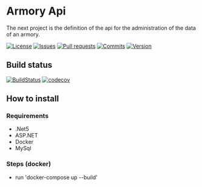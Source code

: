 # Armory Api

The next project is the definition of the api for the administration of the data of an armory.

[![License](https://img.shields.io/github/license/cantte/Armory.Api)](https://github.com/cantte/Armory.Api/blob/master/LICENSE)
[![Issues](https://img.shields.io/github/issues/cantte/Armory.Api)](https://github.com/cantte/Armory.Api/issues)
[![Pull requests](https://img.shields.io/github/issues-pr/cantte/Armory.Api)](https://github.com/cantte/Armory.Api/pulls)
[![Commits](https://img.shields.io/github/commit-activity/m/cantte/Armory.Api)](https://github.com/cantte/Armory.Api/commits)
[![Version](https://img.shields.io/github/v/tag/cantte/Armory.Api)](https://github.com/cantte/Armory.Api/releases)

## Build status

[![BuildStatus](https://img.shields.io/github/workflow/status/cantte/Armory.Api/.NET)](https://github.com/cantte/Armory.Api/actions/workflows/dotnet.yml)
[![codecov](https://codecov.io/gh/cantte/Armory.Api/branch/master/graph/badge.svg?token=LfZZtN3OAI)](https://codecov.io/gh/cantte/Armory.Api)

## How to install

### Requirements

- .Net5
- ASP.NET
- Docker
- MySql

### Steps (docker)

- run 'docker-compose up --build'

